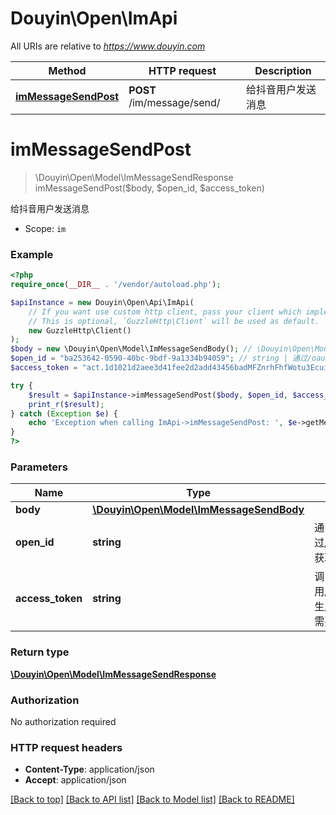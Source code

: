 # Douyin\Open\ImApi

All URIs are relative to *https://www.douyin.com*

Method | HTTP request | Description
------------- | ------------- | -------------
[**imMessageSendPost**](ImApi.md#immessagesendpost) | **POST** /im/message/send/ | 给抖音用户发送消息

# **imMessageSendPost**
> \Douyin\Open\Model\ImMessageSendResponse imMessageSendPost($body, $open_id, $access_token)

给抖音用户发送消息

* Scope: `im`

### Example
```php
<?php
require_once(__DIR__ . '/vendor/autoload.php');

$apiInstance = new Douyin\Open\Api\ImApi(
    // If you want use custom http client, pass your client which implements `GuzzleHttp\ClientInterface`.
    // This is optional, `GuzzleHttp\Client` will be used as default.
    new GuzzleHttp\Client()
);
$body = new \Douyin\Open\Model\ImMessageSendBody(); // \Douyin\Open\Model\ImMessageSendBody | 
$open_id = "ba253642-0590-40bc-9bdf-9a1334b94059"; // string | 通过/oauth/access_token/获取，用户唯一标志
$access_token = "act.1d1021d2aee3d41fee2d2add43456badMFZnrhFhfWotu3Ecuiuka27L56lr"; // string | 调用/oauth/access_token/生成的token，此token需要用户授权。

try {
    $result = $apiInstance->imMessageSendPost($body, $open_id, $access_token);
    print_r($result);
} catch (Exception $e) {
    echo 'Exception when calling ImApi->imMessageSendPost: ', $e->getMessage(), PHP_EOL;
}
?>
```

### Parameters

Name | Type | Description  | Notes
------------- | ------------- | ------------- | -------------
 **body** | [**\Douyin\Open\Model\ImMessageSendBody**](../Model/ImMessageSendBody.md)|  |
 **open_id** | **string**| 通过/oauth/access_token/获取，用户唯一标志 |
 **access_token** | **string**| 调用/oauth/access_token/生成的token，此token需要用户授权。 |

### Return type

[**\Douyin\Open\Model\ImMessageSendResponse**](../Model/ImMessageSendResponse.md)

### Authorization

No authorization required

### HTTP request headers

 - **Content-Type**: application/json
 - **Accept**: application/json

[[Back to top]](#) [[Back to API list]](../../README.md#documentation-for-api-endpoints) [[Back to Model list]](../../README.md#documentation-for-models) [[Back to README]](../../README.md)

